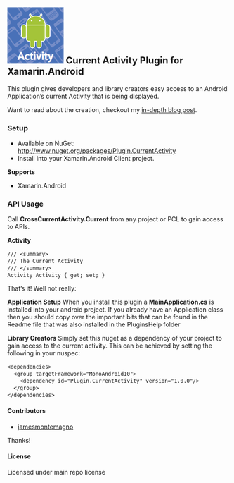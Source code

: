 ## ![](plugin_current_activity.png) Current Activity Plugin for Xamarin.Android

This plugin gives developers and library creators easy access to an Android Application’s current Activity that is being displayed.

Want to read about the creation, checkout my [in-depth blog post](http://motzcod.es/post/133609925342/access-the-current-android-activity-from-anywhere).


### Setup
* Available on NuGet: http://www.nuget.org/packages/Plugin.CurrentActivity
* Install into your Xamarin.Android Client project.

**Supports**
* Xamarin.Android


### API Usage

Call **CrossCurrentActivity.Current** from any project or PCL to gain access to APIs.


**Activity**
```
/// <summary>
/// The Current Activity
/// </summary>
Activity Activity { get; set; }
```

That’s it! Well not really:

**Application Setup**
When you install this plugin a **MainApplication.cs** is installed into your android project. If you already have an Application class then you should copy over the important bits that can be found in the Readme file that was also installed in the PluginsHelp folder


**Library Creators**
Simply set this nuget as a dependency of your project to gain access to the current activity. This can be achieved by setting the following in your nuspec:

```
<dependencies>
  <group targetFramework="MonoAndroid10">
    <dependency id="Plugin.CurrentActivity" version="1.0.0"/>
  </group>
</dependencies>
```

#### Contributors
* [jamesmontemagno](https://github.com/jamesmontemagno)

Thanks!

#### License
Licensed under main repo license

